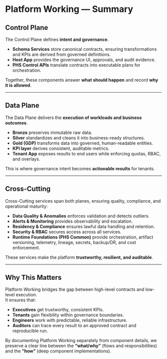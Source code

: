 # Platform Working — Summary

## Control Plane
The Control Plane defines **intent and governance**.  
- **Schema Services** store canonical contracts, ensuring transformations and KPIs are derived from governed definitions.  
- **Host App** provides the governance UI, approvals, and audit evidence.  
- **PHS Control APIs** translate contracts into executable plans for orchestration.  

Together, these components answer **what should happen** and record **why it is allowed**.

---

## Data Plane
The Data Plane delivers the **execution of workloads and business outcomes**.  
- **Bronze** preserves immutable raw data.  
- **Silver** standardizes and cleans it into business-ready structures.  
- **Gold (GDP)** transforms data into governed, human-readable entities.  
- **KPI layer** derives consistent, auditable metrics.  
- **Tenant App** exposes results to end users while enforcing quotas, RBAC, and overlays.  

This is where governance intent becomes **actionable results** for tenants.

---

## Cross-Cutting
Cross-Cutting services span both planes, ensuring quality, compliance, and operational maturity:  
- **Data Quality & Anomalies** enforces validation and detects outliers.  
- **Alerts & Monitoring** provides observability and escalation.  
- **Residency & Compliance** ensures lawful data handling and retention.  
- **Security & RBAC** secures access across all services.  
- **Runtime Foundations (PHS Common)** provide orchestration, artifact versioning, telemetry, lineage, secrets, backup/DR, and cost enforcement.  

These services make the platform **trustworthy, resilient, and auditable**.

---

## Why This Matters
Platform Working bridges the gap between high-level contracts and low-level execution.  
It ensures that:
- **Executives** get trustworthy, consistent KPIs.  
- **Tenants** gain flexibility within governance boundaries.  
- **Engineers** work with predictable, reliable infrastructure.  
- **Auditors** can trace every result to an approved contract and reproducible run.  

By documenting Platform Working separately from component details, we preserve a clear line between the **“what/why”** (flows and responsibilities) and the **“how”** (deep component implementations).

